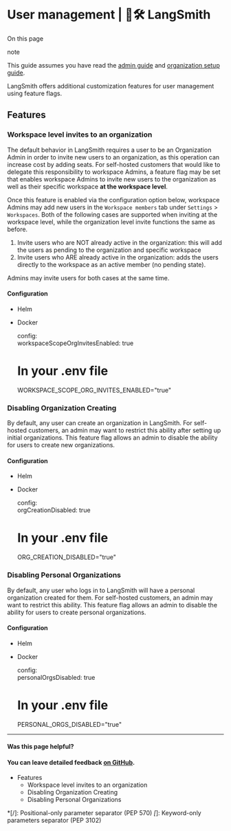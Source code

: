 # User management | 🦜️🛠️ LangSmith

On this page

note

This guide assumes you have read the [admin guide](/administration/concepts) and [organization setup guide](/administration/how_to_guides/organization_management/set_up_organization).

LangSmith offers additional customization features for user management using feature flags.

## Features​

### Workspace level invites to an organization​

The default behavior in LangSmith requires a user to be an Organization Admin in order to invite new users to an organization, as this operation can increase cost by adding seats. For self-hosted customers that would like to delegate this responsibility to workspace Admins, a feature flag may be set that enables workspace Admins to invite new users to the organization as well as their specific workspace **at the workspace level**.

Once this feature is enabled via the configuration option below, workspace Admins may add new users in the `Workspace members` tab under `Settings` > `Workspaces`. Both of the following cases are supported when inviting at the workspace level, while the organization level invite functions the same as before.

  1. Invite users who are NOT already active in the organization: this will add the users as pending to the organization and specific workspace
  2. Invite users who ARE already active in the organization: adds the users directly to the workspace as an active member (no pending state).

Admins may invite users for both cases at the same time.

#### Configuration​

  * Helm
  * Docker

    
    
    config:  
      workspaceScopeOrgInvitesEnabled: true  
    
    
    
    # In your .env file  
    WORKSPACE_SCOPE_ORG_INVITES_ENABLED="true"  
    

### Disabling Organization Creating​

By default, any user can create an organization in LangSmith. For self-hosted customers, an admin may want to restrict this ability after setting up initial organizations. This feature flag allows an admin to disable the ability for users to create new organizations.

#### Configuration​

  * Helm
  * Docker

    
    
    config:  
      orgCreationDisabled: true  
    
    
    
    # In your .env file  
    ORG_CREATION_DISABLED="true"  
    

### Disabling Personal Organizations​

By default, any user who logs in to LangSmith will have a personal organization created for them. For self-hosted customers, an admin may want to restrict this ability. This feature flag allows an admin to disable the ability for users to create personal organizations.

#### Configuration​

  * Helm
  * Docker

    
    
    config:  
      personalOrgsDisabled: true  
    
    
    
    # In your .env file  
    PERSONAL_ORGS_DISABLED="true"  
    

* * *

#### Was this page helpful?

  

#### You can leave detailed feedback [on GitHub](https://github.com/langchain-ai/langsmith-docs/issues/new?title=DOC%3A+%3CPlease+write+a+comprehensive+title+after+the+%27DOC%3A+%27+prefix%3E).

  * Features
    * Workspace level invites to an organization
    * Disabling Organization Creating
    * Disabling Personal Organizations

  *[/]: Positional-only parameter separator (PEP 570)
  *[*]: Keyword-only parameters separator (PEP 3102)